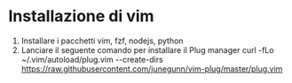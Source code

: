 # Installazione di vim

1. Installare i pacchetti vim, fzf, nodejs, python
2. Lanciare il seguente comando per installare il Plug manager
    curl -fLo ~/.vim/autoload/plug.vim --create-dirs https://raw.githubusercontent.com/junegunn/vim-plug/master/plug.vim
